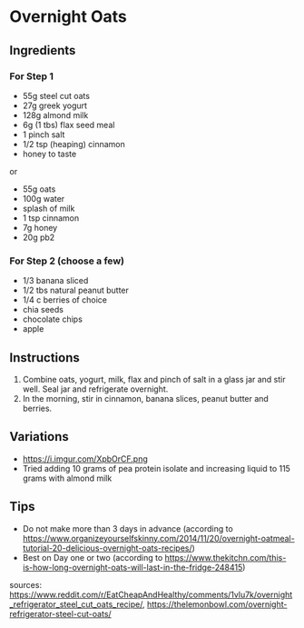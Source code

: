 # Overnight Oats

## Ingredients
### For Step 1
- 55g steel cut oats
- 27g greek yogurt
- 128g almond milk
- 6g (1 tbs) flax seed meal
- 1 pinch salt
- 1/2 tsp (heaping) cinnamon
- honey to taste

or
- 55g oats
- 100g water
- splash of milk
- 1 tsp cinnamon
- 7g honey
- 20g pb2


### For Step 2 (choose a few)

- 1/3 banana sliced
- 1/2 tbs natural peanut butter
- 1/4 c berries of choice
- chia seeds
- chocolate chips
- apple

## Instructions
1. Combine oats, yogurt, milk, flax and pinch of salt in a glass jar and stir well.
Seal jar and refrigerate overnight.
1. In the morning, stir in cinnamon, banana slices, peanut butter and berries.

## Variations
- https://i.imgur.com/XpbOrCF.png
- Tried adding 10 grams of pea protein isolate and increasing liquid to 115 grams with almond milk

## Tips
- Do not make more than 3 days in advance (according to https://www.organizeyourselfskinny.com/2014/11/20/overnight-oatmeal-tutorial-20-delicious-overnight-oats-recipes/)
- Best on Day one or two (according to https://www.thekitchn.com/this-is-how-long-overnight-oats-will-last-in-the-fridge-248415)

sources: https://www.reddit.com/r/EatCheapAndHealthy/comments/1vlu7k/overnight_refrigerator_steel_cut_oats_recipe/, https://thelemonbowl.com/overnight-refrigerator-steel-cut-oats/
